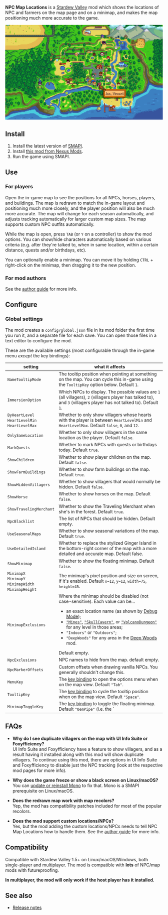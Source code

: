 ﻿**NPC Map Locations** is a [Stardew Valley](http://stardewvalley.net/) mod which shows the
locations of NPC and farmers on the map page and on a minimap, and makes the map positioning much
more accurate to the game.

![](screenshot.png)

## Install
1. Install the latest version of [SMAPI](https://smapi.io).
2. Install [this mod from Nexus Mods](http://www.nexusmods.com/stardewvalley/mods/239).
3. Run the game using SMAPI.

## Use
### For players
Open the in-game map to see the positions for all NPCs, horses, players, and buildings. The map is
redrawn to match the in-game layout and positioning much more closely, and the player position will
also be much more accurate. The map will change for each season automatically, and adjusts
tracking automatically for larger custom map sizes. The map supports custom NPC outfits automatically.

While the map is open, press `TAB` (or `Y` on a controller) to show the mod options. You can
show/hide characters automatically based on various criteria (e.g. after they're talked to, when in
same location, within a certain distance, quests and/or birthdays, etc). 

You can optionally enable a minimap. You can move it by holding `CTRL` + right-click on the minimap,
then dragging it to the new position.

### For mod authors
See the [author guide](author-guide.md) for more info.

## Configure
### Global settings
The mod creates a `config/global.json` file in its mod folder the first time you run it, and a
separate file for each save. You can open those files in a text editor to configure the mod.

These are the available settings (most configurable through the in-game menu _except_ the key bindings):

setting            | what it affects
------------------ | ---------------
`NameTooltipMode`  | The tooltip position when pointing at something on the map. You can cycle this in-game using the `TooltipKey` option below. Default `1`.
`ImmersionOption`  | Which NPCs to display. The possible values are `1` (all villagers), `2` (villagers player has talked to), and `3` (villagers player has not talked to). Default `1`.
`ByHeartLevel`<br />`HeartLevelMin`<br />`HeartLevelMax` | Whether to only show villagers whose hearts with the player is between `HeartLevelMin` and `HeartLevelMax`. Default `false`, `0`, and `12`.
`OnlySameLocation` | Whether to only show villagers in the same location as the player. Default `false`.
`MarkQuests`       | Whether to mark NPCs with quests or birthdays today. Default `true`.
`ShowChildren`          | Whether to show player children on the map. Default `false`.
`ShowFarmBuildings`     | Whether to show farm buildings on the map. Default `true`.
`ShowHiddenVillagers`   | Whether to show villagers that would normally be hidden. Default `false`.
`ShowHorse`             | Whether to show horses on the map. Default `false`.
`ShowTravelingMerchant` | Whether to show the Traveling Merchant when she's in the forest. Default `true`.
`NpcBlacklist`     | The list of NPCs that should be hidden. Default empty.
`UseSeasonalMaps`  | Whether to show seasonal variations of the map. Default `true`.
`UseDetailedIsland`| Whether to replace the stylized Ginger Island in the bottom-right corner of the map with a more detailed and accurate map. Default false.
`ShowMinimap`      | Whether to show the floating minimap. Default `false`.
`MinimapX`<br />`MinimapY`<br />`MinimapWidth`<br />`MinimapHeight` | The minimap's pixel position and size on screen, if it's enabled. Default `x=12`, `y=12`, `width=75`, `height=45`.
`MinimapExclusions`| Where the minimap should be disabled (not case-sensitive). Each value can be...<ul><li>an exact location name (as shown by [Debug Mode](https://www.nexusmods.com/stardewvalley/mods/679));</li><li>[`"Mines"`](https://stardewvalleywiki.com/The_Mines), [`"SkullCavern"`](https://stardewvalleywiki.com/Skull_Cavern), or [`"VolcanoDungeon"`](https://stardewvalleywiki.com/Volcano_Dungeon) for any level in those areas;</li><li>`"Indoors"` or `"Outdoors"`;</li><li>`"DeepWoods"` for any area in the [Deep Woods](https://www.nexusmods.com/stardewvalley/mods/2571) mod.</li></ul> Default empty.
`NpcExclusions`    | NPC names to hide from the map. default empty.
`NpcMarkerOffsets` | Custom offsets when drawing vanilla NPCs. You generally shouldn't change this.
`MenuKey`          | The [key binding](https://stardewvalleywiki.com/Modding:Player_Guide/Key_Bindings) to open the options menu when on the map view. Default `"Tab"`.
`TooltipKey`       | The [key binding](https://stardewvalleywiki.com/Modding:Player_Guide/Key_Bindings) to cycle the tooltip position when on the map view. Default `"Space"`.
`MinimapToggleKey` | The [key binding](https://stardewvalleywiki.com/Modding:Player_Guide/Key_Bindings) to toggle the floating minimap. Default `"OemPipe"` (i.e. the `|` button).

## FAQs
* **Why do I see duplicate villagers on the map with UI Info Suite or Foxyfficiency?**  
  UI Info Suite and Foxyfficiency have a feature to show villagers, and as a result having it
  installed along with this mod will show duplicate villagers. To continue using this mod, there
  are options in UI Info Suite and Foxyfficiency to disable just the NPC tracking (look at the
  respective mod pages for more info).

* **Why does the game freeze or show a black screen on Linux/macOS?**  
  You can [update or reinstall Mono](https://www.mono-project.com/download/stable) to fix that.
  Mono is a SMAPI prerequisite on Linux/macOS.

* **Does the redrawn map work with map recolors?**  
  Yep, the mod has compatibility patches included for most of the popular recolors.

* **Does the mod support custom locations/NPCs?**  
  Yes, but the mod adding the custom locations/NPCs needs to tell NPC Map Locations how to handle
them. See the [author guide](author-guide.md) for more info.

## Compatibility
Compatible with Stardew Valley 1.5+ on Linux/macOS/Windows, both single-player and multiplayer.
The mod is compatible with **lots** of NPC/map mods with futureproofing.

**In multiplayer, the mod will only work if the host player has it installed.**

## See also
* [Release notes](release-notes.md)
